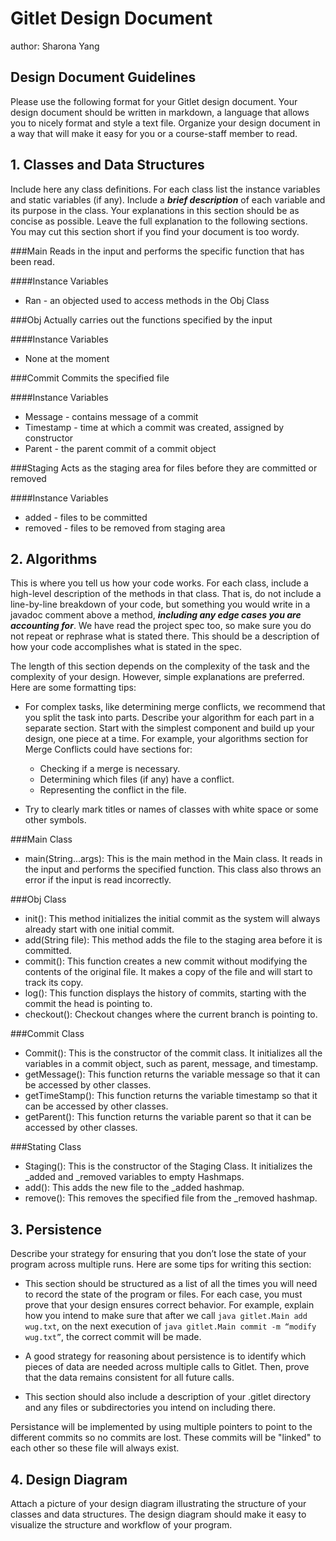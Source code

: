 # Gitlet Design Document
author: Sharona Yang

## Design Document Guidelines

Please use the following format for your Gitlet design document. Your design
document should be written in markdown, a language that allows you to nicely 
format and style a text file. Organize your design document in a way that 
will make it easy for you or a course-staff member to read.  

## 1. Classes and Data Structures

Include here any class definitions. For each class list the instance
variables and static variables (if any). Include a ***brief description***
of each variable and its purpose in the class. Your explanations in
this section should be as concise as possible. Leave the full
explanation to the following sections. You may cut this section short
if you find your document is too wordy.

###Main
Reads in the input and performs the specific function that has been read.

####Instance Variables
* Ran - an objected used to access methods in the Obj Class

###Obj
Actually carries out the functions specified by the input

####Instance Variables
* None at the moment

###Commit
Commits the specified file

####Instance Variables
* Message - contains message of a commit
* Timestamp - time at which a commit was created, assigned by constructor
* Parent - the parent commit of a commit object

###Staging
Acts as the staging area for files before they are committed or removed

####Instance Variables
* added - files to be committed
* removed - files to be removed from staging area


## 2. Algorithms

This is where you tell us how your code works. For each class, include
a high-level description of the methods in that class. That is, do not
include a line-by-line breakdown of your code, but something you would
write in a javadoc comment above a method, ***including any edge cases
you are accounting for***. We have read the project spec too, so make
sure you do not repeat or rephrase what is stated there.  This should
be a description of how your code accomplishes what is stated in the
spec.


The length of this section depends on the complexity of the task and
the complexity of your design. However, simple explanations are
preferred. Here are some formatting tips:

* For complex tasks, like determining merge conflicts, we recommend
  that you split the task into parts. Describe your algorithm for each
  part in a separate section. Start with the simplest component and
  build up your design, one piece at a time. For example, your
  algorithms section for Merge Conflicts could have sections for:

   * Checking if a merge is necessary.
   * Determining which files (if any) have a conflict.
   * Representing the conflict in the file.
  
* Try to clearly mark titles or names of classes with white space or
  some other symbols.

###Main Class
* main(String...args): This is the main method in the Main class. It reads in the input and performs the specified function. This class also throws an error if the input is read incorrectly.

###Obj Class
* init(): This method initializes the initial commit as the system will always already start with one initial commit.
* add(String file): This method adds the file to the staging area before it is committed.
* commit(): This function creates a new commit without modifying the contents of the original file. It makes a copy of the file and will start to track its copy.
* log(): This function displays the history of commits, starting with the commit the head is pointing to.
* checkout(): Checkout changes where the current branch is pointing to. 

###Commit Class
* Commit(): This is the constructor of the commit class. It initializes all the variables in a commit object, such as parent, message, and timestamp.
* getMessage(): This function returns the variable message so that it can be accessed by other classes.
* getTimeStamp(): This function returns the variable timestamp so that it can be accessed by other classes.
* getParent(): This function returns the variable parent so that it can be accessed by other classes.

###Stating Class
* Staging(): This is the constructor of the Staging Class. It initializes the _added and _removed variables to empty Hashmaps.
* add(): This adds the new file to the _added hashmap.
* remove(): This removes the specified file from the _removed hashmap.

## 3. Persistence

Describe your strategy for ensuring that you don’t lose the state of your program
across multiple runs. Here are some tips for writing this section:

* This section should be structured as a list of all the times you
  will need to record the state of the program or files. For each
  case, you must prove that your design ensures correct behavior. For
  example, explain how you intend to make sure that after we call
       `java gitlet.Main add wug.txt`,
  on the next execution of
       `java gitlet.Main commit -m “modify wug.txt”`, 
  the correct commit will be made.
  
* A good strategy for reasoning about persistence is to identify which
  pieces of data are needed across multiple calls to Gitlet. Then,
  prove that the data remains consistent for all future calls.
  
* This section should also include a description of your .gitlet
  directory and any files or subdirectories you intend on including
  there.

Persistance will be implemented by using multiple pointers to point to the different commits so no commits are lost. These commits will be "linked" to each other so these file will always exist.

## 4. Design Diagram

Attach a picture of your design diagram illustrating the structure of your
classes and data structures. The design diagram should make it easy to 
visualize the structure and workflow of your program.

